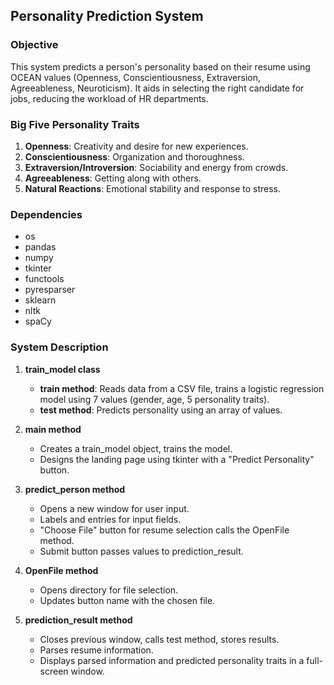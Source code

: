 ## Personality Prediction System

### Objective
This system predicts a person's personality based on their resume using OCEAN values (Openness, Conscientiousness, Extraversion, Agreeableness, Neuroticism). It aids in selecting the right candidate for jobs, reducing the workload of HR departments.

### Big Five Personality Traits
1. **Openness**: Creativity and desire for new experiences.
2. **Conscientiousness**: Organization and thoroughness.
3. **Extraversion/Introversion**: Sociability and energy from crowds.
4. **Agreeableness**: Getting along with others.
5. **Natural Reactions**: Emotional stability and response to stress.

### Dependencies
- os
- pandas
- numpy
- tkinter
- functools
- pyresparser
- sklearn
- nltk
- spaCy

### System Description

1. **train_model class**
   - **train method**: Reads data from a CSV file, trains a logistic regression model using 7 values (gender, age, 5 personality traits).
   - **test method**: Predicts personality using an array of values.

2. **main method**
   - Creates a train_model object, trains the model.
   - Designs the landing page using tkinter with a "Predict Personality" button.

3. **predict_person method**
   - Opens a new window for user input.
   - Labels and entries for input fields.
   - "Choose File" button for resume selection calls the OpenFile method.
   - Submit button passes values to prediction_result.

4. **OpenFile method**
   - Opens directory for file selection.
   - Updates button name with the chosen file.

5. **prediction_result method**
   - Closes previous window, calls test method, stores results.
   - Parses resume information.
   - Displays parsed information and predicted personality traits in a full-screen window.
